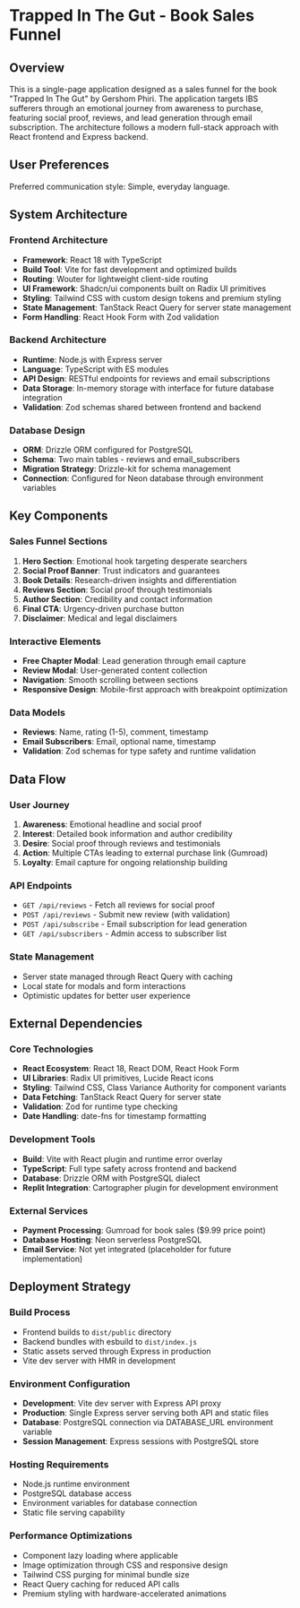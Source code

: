 # Trapped In The Gut - Book Sales Funnel

## Overview

This is a single-page application designed as a sales funnel for the book "Trapped In The Gut" by Gershom Phiri. The application targets IBS sufferers through an emotional journey from awareness to purchase, featuring social proof, reviews, and lead generation through email subscription. The architecture follows a modern full-stack approach with React frontend and Express backend.

## User Preferences

Preferred communication style: Simple, everyday language.

## System Architecture

### Frontend Architecture
- **Framework**: React 18 with TypeScript
- **Build Tool**: Vite for fast development and optimized builds
- **Routing**: Wouter for lightweight client-side routing
- **UI Framework**: Shadcn/ui components built on Radix UI primitives
- **Styling**: Tailwind CSS with custom design tokens and premium styling
- **State Management**: TanStack React Query for server state management
- **Form Handling**: React Hook Form with Zod validation

### Backend Architecture
- **Runtime**: Node.js with Express server
- **Language**: TypeScript with ES modules
- **API Design**: RESTful endpoints for reviews and email subscriptions
- **Data Storage**: In-memory storage with interface for future database integration
- **Validation**: Zod schemas shared between frontend and backend

### Database Design
- **ORM**: Drizzle ORM configured for PostgreSQL
- **Schema**: Two main tables - reviews and email_subscribers
- **Migration Strategy**: Drizzle-kit for schema management
- **Connection**: Configured for Neon database through environment variables

## Key Components

### Sales Funnel Sections
1. **Hero Section**: Emotional hook targeting desperate searchers
2. **Social Proof Banner**: Trust indicators and guarantees
3. **Book Details**: Research-driven insights and differentiation
4. **Reviews Section**: Social proof through testimonials
5. **Author Section**: Credibility and contact information
6. **Final CTA**: Urgency-driven purchase button
7. **Disclaimer**: Medical and legal disclaimers

### Interactive Elements
- **Free Chapter Modal**: Lead generation through email capture
- **Review Modal**: User-generated content collection
- **Navigation**: Smooth scrolling between sections
- **Responsive Design**: Mobile-first approach with breakpoint optimization

### Data Models
- **Reviews**: Name, rating (1-5), comment, timestamp
- **Email Subscribers**: Email, optional name, timestamp
- **Validation**: Zod schemas for type safety and runtime validation

## Data Flow

### User Journey
1. **Awareness**: Emotional headline and social proof
2. **Interest**: Detailed book information and author credibility
3. **Desire**: Social proof through reviews and testimonials
4. **Action**: Multiple CTAs leading to external purchase link (Gumroad)
5. **Loyalty**: Email capture for ongoing relationship building

### API Endpoints
- `GET /api/reviews` - Fetch all reviews for social proof
- `POST /api/reviews` - Submit new review (with validation)
- `POST /api/subscribe` - Email subscription for lead generation
- `GET /api/subscribers` - Admin access to subscriber list

### State Management
- Server state managed through React Query with caching
- Local state for modals and form interactions
- Optimistic updates for better user experience

## External Dependencies

### Core Technologies
- **React Ecosystem**: React 18, React DOM, React Hook Form
- **UI Libraries**: Radix UI primitives, Lucide React icons
- **Styling**: Tailwind CSS, Class Variance Authority for component variants
- **Data Fetching**: TanStack React Query for server state
- **Validation**: Zod for runtime type checking
- **Date Handling**: date-fns for timestamp formatting

### Development Tools
- **Build**: Vite with React plugin and runtime error overlay
- **TypeScript**: Full type safety across frontend and backend
- **Database**: Drizzle ORM with PostgreSQL dialect
- **Replit Integration**: Cartographer plugin for development environment

### External Services
- **Payment Processing**: Gumroad for book sales ($9.99 price point)
- **Database Hosting**: Neon serverless PostgreSQL
- **Email Service**: Not yet integrated (placeholder for future implementation)

## Deployment Strategy

### Build Process
- Frontend builds to `dist/public` directory
- Backend bundles with esbuild to `dist/index.js`
- Static assets served through Express in production
- Vite dev server with HMR in development

### Environment Configuration
- **Development**: Vite dev server with Express API proxy
- **Production**: Single Express server serving both API and static files
- **Database**: PostgreSQL connection via DATABASE_URL environment variable
- **Session Management**: Express sessions with PostgreSQL store

### Hosting Requirements
- Node.js runtime environment
- PostgreSQL database access
- Environment variables for database connection
- Static file serving capability

### Performance Optimizations
- Component lazy loading where applicable
- Image optimization through CSS and responsive design
- Tailwind CSS purging for minimal bundle size
- React Query caching for reduced API calls
- Premium styling with hardware-accelerated animations